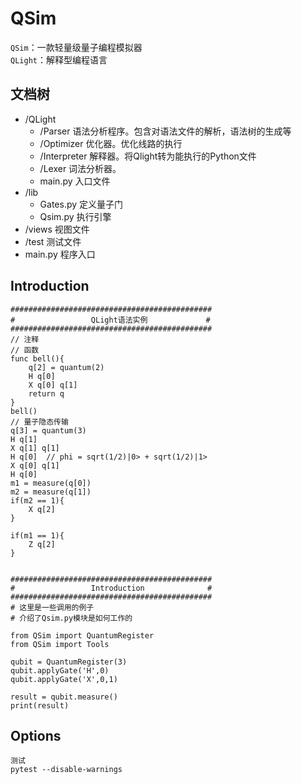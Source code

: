 # QSim
`QSim`：一款轻量级量子编程模拟器  
`QLight`：解释型编程语言
## 文档树
* /QLight
   * /Parser 语法分析程序。包含对语法文件的解析，语法树的生成等
   * /Optimizer 优化器。优化线路的执行
   * /Interpreter 解释器。将Qlight转为能执行的Python文件
   * /Lexer 词法分析器。
   * main.py 入口文件
* /lib
   * Gates.py 定义量子门
   * Qsim.py 执行引擎
* /views 视图文件
* /test 测试文件
* main.py 程序入口
## Introduction
```
#############################################
#                 QLight语法实例             #
#############################################
// 注释
// 函数
func bell(){
    q[2] = quantum(2)
    H q[0]
    X q[0] q[1]
    return q
}
bell()
// 量子隐态传输
q[3] = quantum(3)
H q[1]
X q[1] q[1]
H q[0]  // phi = sqrt(1/2)|0> + sqrt(1/2)|1>
X q[0] q[1]
H q[0]
m1 = measure(q[0])
m2 = measure(q[1])
if(m2 == 1){
    X q[2]
}

if(m1 == 1){
    Z q[2]
}


#############################################
#                 Introduction              #
#############################################
# 这里是一些调用的例子
# 介绍了Qsim.py模块是如何工作的

from QSim import QuantumRegister
from QSim import Tools

qubit = QuantumRegister(3)
qubit.applyGate('H',0)
qubit.applyGate('X',0,1)

result = qubit.measure()
print(result)
```

## Options
```
测试
pytest --disable-warnings  
```
